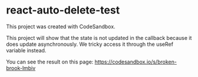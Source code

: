 # react-auto-delete-test

This project was created with CodeSandbox.

This project will show that the state is not updated in the callback because it does update asynchronously. We tricky access it through the useRef variable instead.

You can see the result on this page:
https://codesandbox.io/s/broken-brook-lmbiv
